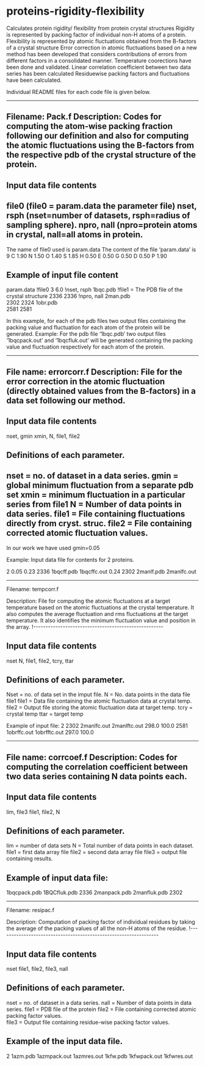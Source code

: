 # proteins-rigidity-flexibility
Calculates protein rigidity/ flexibility from protein crystal structures
Rigidity is represented by packing factor of individual non-H atoms of a protein.
Flexibility is represented by atomic fluctuations obtained from the B-factors of a crystal structure
Error correction in atomic fluctuations based on a new method has been developed that considers 
contributions of errors from different factors in a consolidated manner.
Temperature coorections have been done and validated.
Linear correlation coefficient between two data series has been calculated
Residuewise packing factors and fluctuations have been calculated.

Individual README files for each code file is given below.

______________________________
Filename: Pack.f
Description:
Codes for computing the atom-wise packing fraction following our definition and also for computing the atomic fluctuations using the B-factors from the respective pdb of the crystal structure of the protein.
-----------------------------------

Input data file contents
------------------------
file0 (file0 = param.data the parameter file)
nset, rsph (nset=number of datasets, rsph=radius of sampling sphere).
npro, nall (npro=protein atoms in crystal, nall=all atoms in protein.
-------------------------------------------------------------

The name of file0 used is param.data
The content of the file ‘param.data’ is
9 
C 1.90
N 1.50
O 1.40
S 1.85
H 0.50
E 0.50 
G 0.50
D 0.50
P 1.90


Example of input file content
-----------------------------
param.data    !file0
3 6.0         !nset, rsph 
1bqc.pdb      !file1 = The PDB file of the crystal structure
2336 2336     !npro, nall 
2man.pdb   
2302 2324
1obr.pdb   
2581 2581

In this example, for each of the pdb files two output files containing the packing value and fluctuation for each atom of the protein will be generated. Example: For the pdb file ‘1bqc.pdb’ two output files ‘1bqcpack.out’ and ‘1bqcfluk.out’ will be generated containing the packing value and fluctuation respectively for each atom of the protein. 


___________________________________________________
File name: errorcorr.f
Description:
File for the error correction in the atomic fluctuation (directly obtained values from the B-factors) in a data set following our method. 
-----------------------------------------------------

Input data file contents
------------------------
nset, gmin 
xmin, N, file1, file2

Definitions of each parameter.
-------------------------------  
nset  = no. of dataset in a data series.
gmin  = global minimum fluctuation from a separate pdb set
xmin  = minimum fluctuation in a particular series from file1
N     = Number of data points in data series. 
file1 = File containing fluctuations directly from cryst. struc. 
file2 = File containing corrected atomic fluctuation values.   
----------------------------------------------------------------

In our work we have used gmin=0.05


Example:
Input data file for contents for 2 proteins.

2 0.05
0.23 2336 1bqcff.pdb  1bqcffc.out
0.24 2302 2manlf.pdb  2manlfc.out


_______________________________________
Filename: tempcorr.f

Description:
File for computing the atomic fluctuations at a target temperature based on the atomic fluctuations at the crystal temperature. It also computes the average fluctuation and rms fluctuations at the target temperature.
It also identifies the minimum fluctuation value and position in the array.
!-----------------------------------------------------

Input data file contents
------------------------
nset
N, file1, file2, tcry, ttar

Definitions of each parameter.
-------------------------------  
Nset  = no. of data set in the imput file.
N     = No. data points in the data file file1
file1 = Data file containing the atomic fluctuation data at crystal temp.
file2 = Output file storing the atomic fluctuation data at target temp.
tcry  = crystal temp
ttar  = target temp


Example of input file:
2
2302 2manlfc.out  2manlftc.out  298.0 100.0
2581 1obrffc.out  1obrfftc.out  297.0 100.0


___________________________________________
File name: corrcoef.f
Description:
Codes for computing the correlation coefficient between two data series containing N data points each.
----------------------------------------------

Input data file contents
------------------------
lim, file3
file1, file2, N

Definitions of each parameter.
-------------------------------  
lim   = number of data sets
N     = Total number of data points in each dataset.
file1 = first data array file
file2 = second data array file
file3 = output file containing results.

Example of input data file:
---------------------------
1bqcpack.pdb     1BQCfluk.pdb             2336
2manpack.pdb     2manfluk.pdb             2302



_____________________________________________
Filename: resipac.f

Description:
Computation of packing factor of individual residues by taking the average of the packing values of all the non-H atoms of the residue.
!-----------------------------------------------------------------

Input data file contents
------------------------
nset
file1, file2, file3, nall

Definitions of each parameter.
-------------------------------  
nset  = no. of dataset in a data series.
nall  = Number of data points in data series. 
file1 = PDB file of the protein
file2 = File containing corrected atomic packing factor values.   
file3 = Output file containing residue-wise packing factor values.   


Example of the input data file.
-------------------------------

2
1azm.pdb 1azmpack.out 1azmres.out
1kfw.pdb 1kfwpack.out 1kfwres.out


